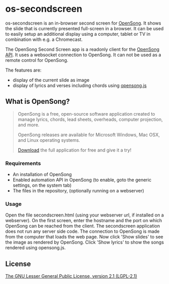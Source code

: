 # os-secondscreen
os-secondscreen is an in-browser second screen for [OpenSong](http://opensong.org). It shows the slide that is currently presented full-screen in a browser. It can be used to easily setup an additional display using a computer, tablet or TV in combination with e.g. a Chromecast.

The OpenSong Second Screen app is a readonly client for the [OpenSong API](http://opensong.org/pages/api.html). It uses a websocket connection to OpenSong. It can not be used as a remote control for OpenSong.

The features are:
- display of the current slide as image
- display of lyrics and verses including chords using [opensong.js](https://github.com/deepflame/opensong.js)


## What is OpenSong?

> OpenSong is a free, open-source software application created to manage lyrics, chords, lead sheets, overheads, computer projection, and more.
>
> OpenSong releases are available for Microsoft Windows, Mac OSX, and Linux operating systems.
>
> [Download](http://opensong.org/d/downloads) the full application for free and give it a try!


### Requirements

  - An installation of OpenSong
  - Enabled automation API in OpenSong (to enable, goto the generic settings, on the system tab)
  - The files in the repository, (optionally running on a webserver)

### Usage

Open the file secondscreen.html (using your webserver url, if installed on a webserver).
On the first screen, enter the hostname and the port on which OpenSong can be reached from the client. The secondscreen application does not run any server side code. The connection to OpenSong is made from the computer that loads the web page. Now click 'Show slides' to see the image as rendered by OpenSong. Click 'Show lyrics' to show the songs rendered using opensong.js.


## License

[The GNU Lesser General Public License, version 2.1 (LGPL-2.1)](http://www.opensource.org/licenses/lgpl-2.1.php)
